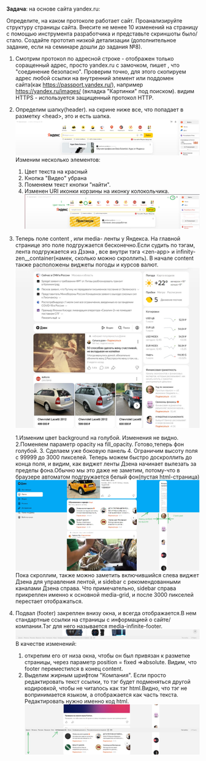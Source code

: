 **Задача**: на основе сайта yandex.ru:

Определите, на каком протоколе работает сайт.
Проанализируйте структуру страницы сайта.
Внесите не менее 10 изменений на страницу с помощью инструмента разработчика и представьте скриншоты было/стало.
Создайте прототип низкой детализации (дополнительное задание, если на семинаре дошли до задания №8).

1. Смотрим протокол по адресной строке - отображен только соращенный адрес, просто yandex.ru c замочком, пишет , что "соединение безопасно". Проверим точно, для этого скопируем адрес любой ссылки на внутренний элемент или поддомен сайта(как https://passport.yandex.ru/), например https://yandex.ru/images/ (вкладка "Картинки" под поиском).
видим HTTPS - используется защищенный протокол HTTP.

2. Определим шапку(header). на скрине ниже все, что попадает в разметку \<head>, это и есть шапка.
![шапка до](/Web/HW1/header_yandex_before.jpg)
Изменим несколько элементов:
    1. Цвет текста на красный
    2. Кнопка "Видео" убрана
    3. Поменяем текст кнопки "найти".
    4. Изменен URI иконки корзины на иконку колокольчика.
![шапка после](/Web/HW1/header_yandex_after.jpg)

3. Теперь поле content , или media- ленты у Яндекса. На главной странице это поле подгружается бесконечно.Если судить по тэгам, лента подгружается из Дзэна , все внутри тэга \<zen-app> и infinity-zen__container(намек, сколько можно скроллить). В начале content также расположены виджеты погоды и курсов валют.
![content до](/Web/HW1/yandex_content_before.jpg)

    1.Изменим цвет background на голубой. Изменения не видно.
    2.Поменяем параметр opacity на fill_opacity. Готово,теперь фон голубой.
    3. Сделаем уже боковую панель
    4. Ограничим высоту поля с 99999 до 3000 пикселей. Теперь можем быстро доскроллить до конца поля, и видим, как виджет ленты Дзена начинает вылезать за пределы фона.Обычно мы это даже не заметим, потому-что в браузере автоматом подгружается белый фон(пустая html-страница)
![content после](/Web/HW1/yandex_content_after.jpg)
Пока скроллим, также можно заметить включившийся слева виджет Дзена для управления лентой, и sidebar с рекомендованными каналами Дзена справа. Что примечательно, sidebar справа прикреплен именно к основной media-grid, и после 3000 пикселей перестает отображаться.
4. Подвал (footer) закреплен внизу окна, и всегда отображается.В нем стандартные ссылки на страницы с информацией о сайте/компании.Тэг для него называется media-infinite-footer.
![footer до](/Web/HW1/yandex_footer_before.jpg)
В качестве изменений:   
    1. открепим его от низа окна, чтобы он был привязан к разметке страницы, через параметр position = fixed =>absolute. Видим, что footer переместился в конец content.
    2. Выделим жирным шрифтом "Компания". Если просто редактировать текст ссылки, то тэг будет подменяться другой кодировкой, чтобы не читалось как тэг html.Видно, что тэг не вопринимается языком, а отображается как часть текста.
    Редактировать нужно именно код html.
![footer после](/Web/HW1/yandex_footer_after.jpg)